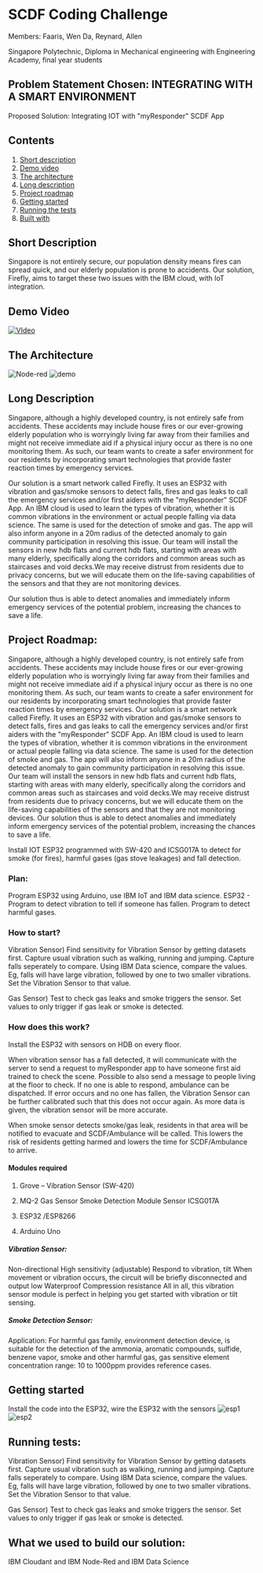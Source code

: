 # SCDF Coding Challenge

Members: Faaris, Wen Da, Reynard, Allen

Singapore Polytechnic, Diploma in Mechanical engineering with Engineering Academy, final year students


## Problem Statement Chosen: INTEGRATING WITH A SMART ENVIRONMENT

Proposed Solution: Integrating IOT with "myResponder" SCDF App

## Contents
1. [Short description](https://github.com/reynardyeo/EA05/blob/master/README.MD#short-description)
2. [Demo video](https://github.com/reynardyeo/EA05/blob/master/README.MD#demo-video)
3. [The architecture](https://github.com/reynardyeo/EA05/blob/master/README.MD#the-architecture)
4. [Long description](https://github.com/reynardyeo/EA05/blob/master/README.MD#long-description)
5. [Project roadmap](https://github.com/reynardyeo/EA05/blob/master/README.MD#project-roadmap)
6. [Getting started](https://github.com/reynardyeo/EA05/blob/master/README.MD#getting-started)
7. [Running the tests](https://github.com/reynardyeo/EA05/blob/master/README.MD#running-tests)
8. [Built with](https://github.com/reynardyeo/EA05/blob/master/README.MD#what-we-used-to-build-our-solution)


## Short Description 
Singapore is not entirely secure, our population density means fires can spread quick, and our elderly population is prone to accidents. Our solution, Firefly, aims to target these two issues with the IBM cloud, with IoT integration.


## Demo Video
[![VIdeo](http://img.youtube.com/vi/Imq1fiuDmfY/0.jpg)](http://www.youtube.com/watch?v=Imq1fiuDmfY)


## The Architecture
![Node-red](https://media.discordapp.net/attachments/701592981924216853/721280848321839124/Node-red.PNG)
![demo](https://media.discordapp.net/attachments/701592981924216853/721285855884607498/IBM_stuff_v4.png?width=1189&height=670)

## Long Description

Singapore, although a highly developed country, is not entirely safe from accidents. These accidents may include house fires or our ever-growing elderly population who is worryingly living far away from their families and might not receive immediate aid if a physical injury occur as there is no one monitoring them. As such, our team wants to create a safer environment for our residents by incorporating smart technologies that provide faster reaction times by emergency services.

Our solution is a smart network called Firefly. It uses an ESP32 with vibration and gas/smoke sensors to detect falls, fires and gas leaks to call the emergency services and/or first aiders with the "myResponder" SCDF App. An IBM cloud is used to learn the types of vibration, whether it is common vibrations in the environment or actual people falling via data science. The same is used for the detection of smoke and gas. The app will also inform anyone in a 20m radius of the detected anomaly to gain community participation in resolving this issue.
Our team will install the sensors in new hdb flats and current hdb flats, starting with areas with many elderly, specifically along the corridors and common areas such as staircases and void decks.We may receive distrust from residents due to privacy concerns, but we will educate them on the life-saving capabilities of the sensors and that they are not monitoring devices.

Our solution thus is able to detect anomalies and immediately inform emergency services of the potential problem, increasing the chances to save a life.

## Project Roadmap:

Singapore, although a highly developed country, is not entirely safe from accidents. These accidents may include house fires or our ever-growing elderly population who is worryingly living far away from their families and might not receive immediate aid if a physical injury occur as there is no one monitoring them. As such, our team wants to create a safer environment for our residents by incorporating smart technologies that provide faster reaction times by emergency services.
Our solution is a smart network called Firefly. It uses an ESP32 with vibration and gas/smoke sensors to detect falls, fires and gas leaks to call the emergency services and/or first aiders with the "myResponder" SCDF App. An IBM cloud is used to learn the types of vibration, whether it is common vibrations in the environment or actual people falling via data science. The same is used for the detection of smoke and gas. The app will also inform anyone in a 20m radius of the detected anomaly to gain community participation in resolving this issue.
Our team will install the sensors in new hdb flats and current hdb flats, starting with areas with many elderly, specifically along the corridors and common areas such as staircases and void decks.We may receive distrust from residents due to privacy concerns, but we will educate them on the life-saving capabilities of the sensors and that they are not monitoring devices.
Our solution thus is able to detect anomalies and immediately inform emergency services of the potential problem, increasing the chances to save a life.


Install IOT ESP32 programmed with SW-420 and ICSG017A to detect for smoke (for fires), harmful gases (gas stove leakages) and fall detection.

### Plan:
Program ESP32 using Arduino, use IBM IoT and IBM data science. 
ESP32  - Program to detect vibration to tell if someone has fallen. Program to detect harmful gases. 

### How to start?
Vibration Sensor) Find sensitivity for Vibration Sensor by getting datasets first. 
Capture usual vibration such as walking, running and jumping. Capture falls seperately to compare. 
Using IBM Data science, compare the values. 
Eg, falls will have large vibration, followed by one to two smaller vibrations. Set the Vibration Sensor to that value.

Gas Sensor) Test to check gas leaks and smoke triggers the sensor. Set values to only trigger if gas leak or smoke is detected.

### How does this work?
Install the ESP32 with sensors on HDB on every floor.

When vibration sensor has a fall detected, it will communicate with the server to send a request to myResponder app to have someone first aid trained to check the scene. Possible to also send a message to people living at the floor to check. If no one is able to respond, ambulance can be dispatched. If error occurs and no one has fallen, the Vibration Sensor can be further calibrated such that this does not occur again. As more data is given, the vibration sensor will be more accurate.

When smoke sensor detects smoke/gas leak, residents in that area will be notified to evacuate and SCDF/Ambulance will be called.
This lowers the risk of residents getting harmed and lowers the time for SCDF/Ambulance to arrive.


#### Modules required
1) Grove – Vibration Sensor (SW-420)

2) MQ-2 Gas Sensor Smoke Detection Module Sensor ICSG017A

3) ESP32 /ESP8266

4) Arduino Uno

##### Vibration Sensor:
Non-directional
High sensitivity (adjustable)
Respond to vibration, tilt
When movement or vibration occurs, the circuit will be briefly disconnected and output low
Waterproof
Compression resistance
All in all, this vibration sensor module is perfect in helping you get started with vibration or tilt sensing.

##### Smoke Detection Sensor:
Application:
For harmful gas family, environment detection device, is suitable for the detection of the ammonia, aromatic compounds, sulfide, benzene vapor, smoke and other harmful gas, gas
sensitive element concentration range: 10 to 1000ppm provides reference cases.

## Getting started
Install the code into the ESP32, wire the ESP32 with the sensors 
![esp1](https://raw.githubusercontent.com/reynardyeo/EA05/master/esp32-and-CCS811_schem.jpg)
![esp2](https://raw.githubusercontent.com/reynardyeo/EA05/master/D7s-Siesmic-Earthquake-vibration-detection-sensor-arduino-14core-02-892x1024.jpg)


## Running tests:
Vibration Sensor) Find sensitivity for Vibration Sensor by getting datasets first. 
Capture usual vibration such as walking, running and jumping. Capture falls seperately to compare. 
Using IBM Data science, compare the values. 
Eg, falls will have large vibration, followed by one to two smaller vibrations. Set the Vibration Sensor to that value.

Gas Sensor) Test to check gas leaks and smoke triggers the sensor. Set values to only trigger if gas leak or smoke is detected.

## What we used to build our solution:
IBM Cloudant and IBM Node-Red and IBM Data Science

